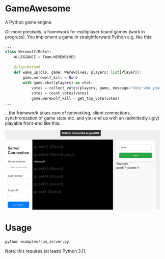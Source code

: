 # GameAwesome
A Python game engine.

Or more precisely, a framework for multiplayer board games (work in progress). You implement a game in straightforward Python e.g. like this:

```python
...
class Werewolf(Role):
    ALLEGIANCE = Team.WEREWOLVES

    @classmethod
    def wake_up(cls, game: Werewolves, players: list[Player]):
        game.werewolf_kill = None
        with game.chat(players) as chat:
            votes = collect_votes(players, game, message="Vote who your Werewolf pack should kill")
            votes = count_votes(votes)
            game.werewolf_kill = get_top_vote(votes)
...
```

...the framework takes care of networking, client connections, synchronization of game state etc. and you end up with an (admittedly ugly) playable front-end like this:

![Screenshot](screenshot.png)

# Usage
```sh
python examples/run_server.py
```

Note: this requires (at least) Python 3.11.
